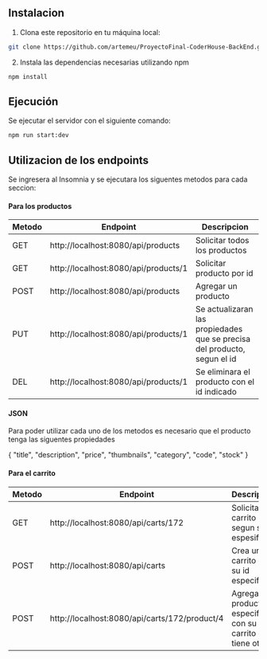 ## Instalacion

1. Clona este repositorio en tu máquina local:

```sh
git clone https://github.com/artemeu/ProyectoFinal-CoderHouse-BackEnd.git
```

2. Instala las dependencias necesarias utilizando npm

```sh
npm install
```

## Ejecución

Se ejecutar el servidor con el siguiente comando:

```sh
npm run start:dev
```

## Utilizacion de los endpoints

Se ingresera al Insomnia y se ejecutara los siguentes metodos para cada seccion:

#### Para los productos

| Metodo | Endpoint                             | Descripcion                                                              |
| ------ | ------------------------------------ | ------------------------------------------------------------------------ |
| GET    | http://localhost:8080/api/products   | Solicitar todos los productos                                            |
| GET    | http://localhost:8080/api/products/1 | Solicitar producto por id                                                |
| POST   | http://localhost:8080/api/products   | Agregar un producto                                                      |
| PUT    | http://localhost:8080/api/products/1 | Se actualizaran las propiedades que se precisa del producto, segun el id |
| DEL    | http://localhost:8080/api/products/1 | Se eliminara el producto con el id indicado                              |

#### JSON

Para poder utilizar cada uno de los metodos es necesario que el producto tenga las siguentes propiedades

{
"title",
"description",
"price",
"thumbnails",
"category",
"code",
"stock"
}

#### Para el carrito

| Metodo | Endpoint                                      | Descripcion                                                          |
| ------ | --------------------------------------------- | -------------------------------------------------------------------- |
| GET    | http://localhost:8080/api/carts/172           | Solicitar el carrito segun su id espesifico                          |
| POST   | http://localhost:8080/api/carts               | Crea un carrito con su id especifico                                 |
| POST   | http://localhost:8080/api/carts/172/product/4 | Agrega un producto especifico con su id al carrito que tiene otro id |
